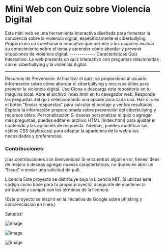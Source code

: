 <h1>Mini Web con Quiz sobre Violencia Digital</h1>
Esta mini web es una herramienta interactiva diseñada para fomentar la conciencia sobre la violencia digital, específicamente el ciberbullying. Proporciona un cuestionario educativo que permite a los usuarios evaluar su conocimiento sobre el tema y aprender cómo abordar y prevenir situaciones de violencia digital.
-------------
Características
Quiz Interactivo: La web presenta un quiz interactivo con preguntas relacionadas con el ciberbullying y la violencia digital.

------------
Recursos de Prevención: Al finalizar el quiz, se proporciona al usuario información sobre cómo abordar el ciberbullying y recursos útiles para prevenir la violencia digital.
Uso
Clona o descarga este repositorio en tu máquina local.
Abre el archivo index.html en tu navegador web.
Responde las preguntas del quiz seleccionando una opción para cada una.
Haz clic en el botón "Enviar respuestas" para calcular el puntaje y ver los resultados.
Explora la información proporcionada sobre prevención del ciberbullying y recursos útiles.
Personalización
Si deseas personalizar el quiz o agregar más preguntas, puedes editar el archivo HTML (index.html) para ajustar el contenido y las opciones de respuesta. Además, puedes modificar los estilos CSS (styles.css) para adaptar la apariencia de la web a tus necesidades y preferencias.

<h3>Contribuciones:</h3>
¡Las contribuciones son bienvenidas! Si encuentras algún error, tienes ideas de mejora o deseas agregar nuevas características, no dudes en abrir un "Issue" o enviar una solicitud de pull.

Licencia
Este proyecto se distribuye bajo la Licencia MIT. Si utilizas este código como base para tu propio proyecto, asegúrate de mantener la atribución y cumplir con los términos de la licencia.

(Este proyecto se inspiró en la iniciativa de Google sobre phishing y concienciación en línea.)


Saludos!



![image](https://github.com/jolimadev/StopCyberbullyingWeb/assets/84105167/d3493b9e-3af2-4445-9073-94c20ea216c4)


![image](https://github.com/jolimadev/StopCyberbullyingWeb/assets/84105167/24d390a5-e78d-4e7a-aff4-01d0000aa70b)

![image](https://github.com/jolimadev/StopCyberbullyingWeb/assets/84105167/838ca77d-9358-44e4-9c48-b9f29d2d17a2)






